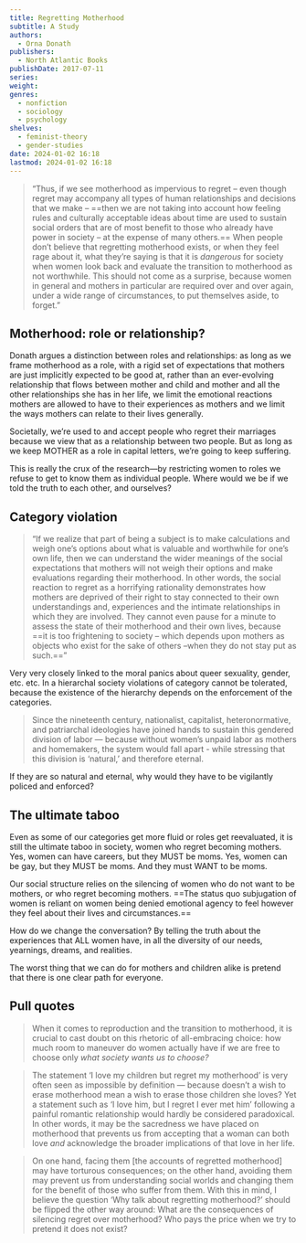 ```yaml
---
title: Regretting Motherhood
subtitle: A Study
authors:
  - Orna Donath
publishers:
  - North Atlantic Books
publishDate: 2017-07-11
series: 
weight: 
genres:
  - nonfiction
  - sociology
  - psychology
shelves:
  - feminist-theory
  - gender-studies
date: 2024-01-02 16:18
lastmod: 2024-01-02 16:18
---
```

> “Thus, if we see motherhood as impervious to regret – even though regret may accompany all types of human relationships and decisions that we make – ==then we are not taking into account how feeling rules and culturally acceptable ideas about time are used to sustain social orders that are of most benefit to those who already have power in society – at the expense of many others.== When people don’t believe that regretting motherhood exists, or when they feel rage about it, what they’re saying is that it is _dangerous_ for society when women look back and evaluate the transition to motherhood as not worthwhile. This should not come as a surprise, because women in general and mothers in particular are required over and over again, under a wide range of circumstances, to put themselves aside, to forget.”

## Motherhood: role or relationship?

Donath argues a distinction between roles and relationships: as long as we frame motherhood as a role, with a rigid set of expectations that mothers are just implicitly expected to be good at, rather than an ever-evolving relationship that flows between mother and child and mother and all the other relationships she has in her life, we limit the emotional reactions mothers are allowed to have to their experiences as mothers and we limit the ways mothers can relate to their lives generally.

Societally, we’re used to and accept people who regret their marriages because we view that as a relationship between two people. But as long as we keep MOTHER as a role in capital letters, we’re going to keep suffering.

This is really the crux of the research—by restricting women to roles we refuse to get to know them as individual people. Where would we be if we told the truth to each other, and ourselves?

## Category violation

> “If we realize that part of being a subject is to make calculations and weigh one’s options about what is valuable and worthwhile for one’s own life, then we can understand the wider meanings of the social expectations that mothers will not weigh their options and make evaluations regarding their motherhood. In other words, the social reaction to regret as a horrifying rationality demonstrates how mothers are deprived of their right to stay connected to their own understandings and, experiences and the intimate relationships in which they are involved. They cannot even pause for a minute to assess the state of their motherhood and their own lives, because ==it is too frightening to society – which depends upon mothers as objects who exist for the sake of others –when they do not stay put as such.==”

Very very closely linked to the moral panics about queer sexuality, gender, etc. etc. In a hierarchal society violations of category cannot be tolerated, because the existence of the hierarchy depends on the enforcement of the categories.

> Since the nineteenth century, nationalist, capitalist, heteronormative, and patriarchal ideologies have joined hands to sustain this gendered division of labor — because without women’s unpaid labor as mothers and homemakers, the system would fall apart - while stressing that this division is ‘natural,’ and therefore eternal.

If they are so natural and eternal, why would they have to be vigilantly policed and enforced?
## The ultimate taboo

Even as some of our categories get more fluid or roles get reevaluated, it is still the ultimate taboo in society, women who regret becoming mothers. Yes, women can have careers, but they MUST be moms. Yes, women can be gay, but they MUST be moms. And they must WANT to be moms.

Our social structure relies on the silencing of women who do not want to be mothers, or who regret becoming mothers. ==The status quo subjugation of women is reliant on women being denied emotional agency to feel however they feel about their lives and circumstances.==

How do we change the conversation? By telling the truth about the experiences that ALL women have, in all the diversity of our needs, yearnings, dreams, and realities.

The worst thing that we can do for mothers and children alike is pretend that there is one clear path for everyone.

## Pull quotes

> When it comes to reproduction and the transition to motherhood, it is crucial to cast doubt on this rhetoric of all-embracing choice: how much room to maneuver do women actually have if we are free to choose only _what society wants us to choose?_

> The statement ‘I love my children but regret my motherhood’ is very often seen as impossible by definition — because doesn’t a wish to erase motherhood mean a wish to erase those children she loves? Yet a statement such as ‘I love him, but I regret I ever met him’ following a painful romantic relationship would hardly be considered paradoxical. In other words, it may be the sacredness we have placed on motherhood that prevents us from accepting that a woman can both love _and_ acknowledge the broader implications of that love in her life.

> On one hand, facing them [the accounts of regretted motherhood] may have torturous consequences; on the other hand, avoiding them may prevent us from understanding social worlds and changing them for the benefit of those who suffer from them. With this in mind, I believe the question ‘Why talk about regretting motherhood?’ should be flipped the other way around: What are the consequences of silencing regret over motherhood? Who pays the price when we try to pretend it does not exist?